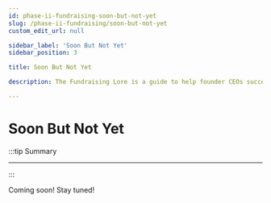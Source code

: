 ```yaml
---
id: phase-ii-fundraising-soon-but-not-yet
slug: /phase-ii-fundraising/soon-but-not-yet
custom_edit_url: null

sidebar_label: 'Soon But Not Yet'
sidebar_position: 3

title: Soon But Not Yet

description: The Fundraising Lore is a guide to help founder CEOs successfully raise early-stage VC financing from Silicon Valley investors.

---
```


# Soon But Not Yet

:::tip Summary

****

:::

Coming soon! Stay tuned!